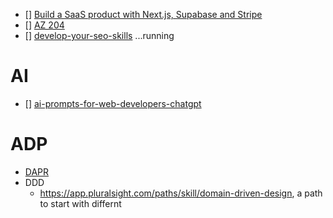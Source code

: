 
- [] [Build a SaaS product with Next.js, Supabase and Stripe](https://egghead.io/courses/build-a-saas-product-with-next-js-supabase-and-stripe-61f2bc20)
- [] [AZ 204](https://app.pluralsight.com/paths/certificate/developing-solutions-for-microsoft-azure-az-204)
- [] [develop-your-seo-skills](https://www.linkedin.com/learning/paths/develop-your-seo-skills?u=111852570) ...running

# AI
- [] [ai-prompts-for-web-developers-chatgpt](https://www.builder.io/blog/ai-prompts-for-web-developers-chatgpt)

# ADP
- [DAPR](https://app.pluralsight.com/library/courses/dapr-1-big-picture)
- DDD
  -  https://app.pluralsight.com/paths/skill/domain-driven-design, a path to start with differnt
